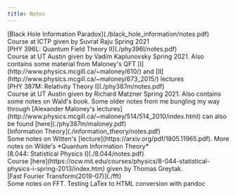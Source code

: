 ```yaml
---
title: Notes
---
```

<summary>
[Black Hole Information Paradox](./black_hole_information/notes.pdf)
</summary>
Course at ICTP given by Suvrat Raju Spring 2021

<summary>
[PHY 396L: Quantum Field Theory II](./phy396l/notes.pdf)
</summary>
Course at UT Austin given by Vadim Kaplunovsky Spring 2021. Also contains some material from Maloney's QFT [I](http://www.physics.mcgill.ca/~maloney/610/) and [II](http://www.physics.mcgill.ca/~maloney/673_2015/) lectures

<summary>
[PHY 387M: Relativity Theory I](./phy387m/notes.pdf)
</summary>
Course at UT Austin given by Richard Matzner Spring 2021. Also contains some notes on Wald's book. Some older notes from me bungling my way through [Alexander Maloney's lectures](http://www.physics.mcgill.ca/~maloney/514/514_2010/index.html) can also be found [here](./phy387m/maloney.pdf)

 <summary>
[Information Theory](./information_theory/notes.pdf)
 </summary>
Some notes on Witten's [lecture](https://arxiv.org/pdf/1805.11965.pdf). More notes on Wilde's *Quantum Information Theory*

<summary>
[8.044: Statistical Physics I](./8.044/notes.pdf)
</summary>
Course [here](https://ocw.mit.edu/courses/physics/8-044-statistical-physics-i-spring-2013/index.htm) given by Thomas Greytak.

<summary>
[Fast Fourier Transform(2019-07)](./fft) 
</summary>
Some notes on FFT. Testing LaTex to HTML conversion with pandoc
